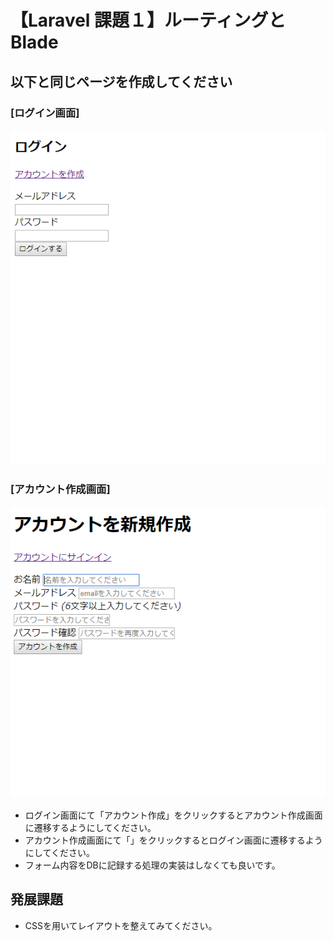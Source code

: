 # 【Laravel 課題１】ルーティングとBlade
## 以下と同じページを作成してください

### [ログイン画面]  
![image1](https://github.com/manaberuit/Laravel_practice1/blob/image/image1.PNG)  
### [アカウント作成画面]
![image2](https://github.com/manaberuit/Laravel_practice1/blob/image/image2.PNG)  

- ログイン画面にて「アカウント作成」をクリックするとアカウント作成画面に遷移するようにしてください。
- アカウント作成画面にて「」をクリックするとログイン画面に遷移するようにしてください。
- フォーム内容をDBに記録する処理の実装はしなくても良いです。

## 発展課題
- CSSを用いてレイアウトを整えてみてください。
